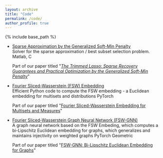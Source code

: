 ```yaml
---
layout: archive
title: "Code"
permalink: /code/
author_profile: true
---
```


{% include base_path %}

- [Sparse Approximation by the Generalized Soft-Min Penalty](https://github.com/tal-amir/sparse-approximation-gsm)  
  Solver for the sparse approximation / best subset selection problem.  
  Matlab, C

  Part of our paper titled "[_The Trimmed Lasso: Sparse Recovery Guarantees and Practical Optimization by the Generalized Soft-Min Penalty_](https://tal-amir.github.io/publication/2021-09%20The%20Trimmed%20Lasso)"  
  
- [Fourier Sliced-Wasserstein (FSW) Embedding](https://tal-amir.github.io/soon/)  
  Efficient Python code to compute the FSW embedding - a Euclidean embedding for multisets and distributions
  PyTorch

  Part of our paper titled "[Fourier Sliced-Wasserstein Embedding for Multisets and Measures](https://tal-amir.github.io/publication/2024-05%20Fourier%20Sliced-Wasserstein%20Embedding)"
  
- [Fourier Sliced-Wasserstein Graph Neural Network (FSW-GNN)](https://tal-amir.github.io/soon/)  
  A graph neural network based on the FSW Embeding, which computes a bi-Lipschitz Euclidean embedding for graphs, which generalizes and maintains injectivity on weighted graphs
  PyTorch Geometric
    
  Part of our paper titled "[FSW-GNN: Bi-Lipschitz Euclidean Embedding for Graphs](https://tal-amir.github.io/soon/)"

  
[//]: <> (  https://github.com/tal-amir/fsw-gnn  )
